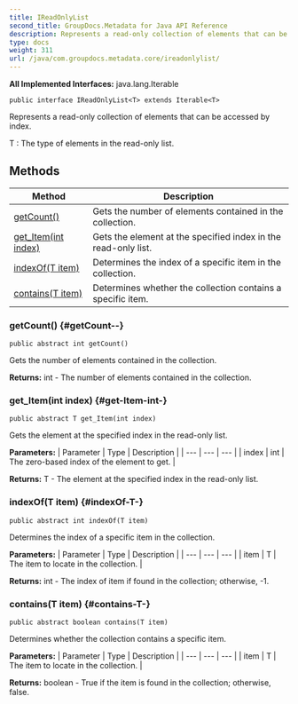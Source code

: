 ```yaml
---
title: IReadOnlyList
second_title: GroupDocs.Metadata for Java API Reference
description: Represents a read-only collection of elements that can be accessed by index.
type: docs
weight: 311
url: /java/com.groupdocs.metadata.core/ireadonlylist/
---
```

**All Implemented Interfaces:**
java.lang.Iterable
```
public interface IReadOnlyList<T> extends Iterable<T>
```

Represents a read-only collection of elements that can be accessed by index.

 T : The type of elements in the read-only list.
## Methods

| Method | Description |
| --- | --- |
| [getCount()](#getCount--) | Gets the number of elements contained in the collection. |
| [get_Item(int index)](#get-Item-int-) | Gets the element at the specified index in the read-only list. |
| [indexOf(T item)](#indexOf-T-) | Determines the index of a specific item in the collection. |
| [contains(T item)](#contains-T-) | Determines whether the collection contains a specific item. |
### getCount() {#getCount--}
```
public abstract int getCount()
```


Gets the number of elements contained in the collection.

**Returns:**
int - The number of elements contained in the collection.
### get_Item(int index) {#get-Item-int-}
```
public abstract T get_Item(int index)
```


Gets the element at the specified index in the read-only list.

**Parameters:**
| Parameter | Type | Description |
| --- | --- | --- |
| index | int | The zero-based index of the element to get. |

**Returns:**
T - The element at the specified index in the read-only list.
### indexOf(T item) {#indexOf-T-}
```
public abstract int indexOf(T item)
```


Determines the index of a specific item in the collection.

**Parameters:**
| Parameter | Type | Description |
| --- | --- | --- |
| item | T | The item to locate in the collection. |

**Returns:**
int - The index of  item  if found in the collection; otherwise, -1.
### contains(T item) {#contains-T-}
```
public abstract boolean contains(T item)
```


Determines whether the collection contains a specific item.

**Parameters:**
| Parameter | Type | Description |
| --- | --- | --- |
| item | T | The item to locate in the collection. |

**Returns:**
boolean - True if the item is found in the collection; otherwise, false.
